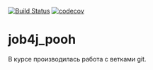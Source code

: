 [![Build Status](https://travis-ci.org/RvDmitry/job4j_pooh.svg?branch=master)](https://travis-ci.org/RvDmitry/job4j_pooh)
[![codecov](https://codecov.io/gh/RvDmitry/job4j_pooh/branch/master/graph/badge.svg?token=DK4JCJ3JIC)](https://codecov.io/gh/RvDmitry/job4j_pooh)
# job4j_pooh
В курсе производилась работа с ветками git.